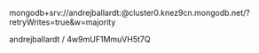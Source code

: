 mongodb+srv://andrejballardt:<password>@cluster0.knez9cn.mongodb.net/?retryWrites=true&w=majority


andrejballardt / 4w9mUF1MmuVH5t7Q



